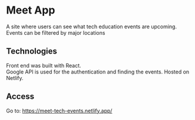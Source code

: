 # Meet App

A site where users can see what tech education events are upcoming. 
Events can be filtered by major locations

## Technologies

Front end was built with React.  
Google API is used for the authentication and finding the events. 
Hosted on Netlify.

## Access

Go to: <a target="_blank" href="https://meet-tech-events.netlify.app/">https://meet-tech-events.netlify.app/</a>
